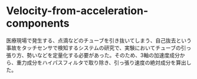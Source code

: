# Velocity-from-acceleration-components

医療現場で発生する、点滴などのチューブを引き抜いてしまう、自己抜去という事故をタッチセンサで検知するシステムの研究で、実験においてチューブの引っ張り方、勢いなどを定量化する必要があった。そのため、3軸の加速度成分から、重力成分をハイパスフィルタで取り除き、引っ張り速度の絶対成分を算出した。
